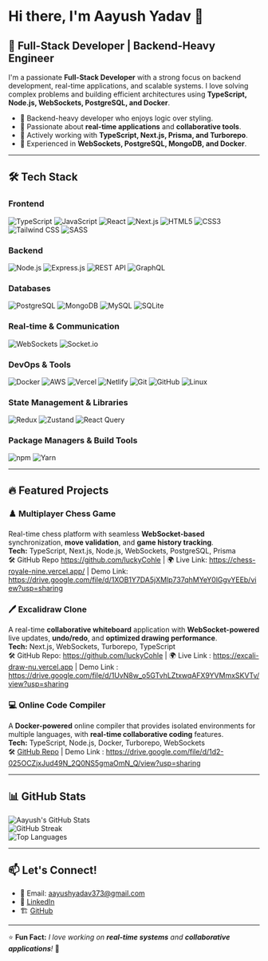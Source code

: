 # Hi there, I'm Aayush Yadav 👋

## 🚀 Full-Stack Developer | Backend-Heavy Engineer

I'm a passionate **Full-Stack Developer** with a strong focus on backend development, real-time applications, and scalable systems. I love solving complex problems and building efficient architectures using **TypeScript, Node.js, WebSockets, PostgreSQL, and Docker**.

- 🔹 Backend-heavy developer who enjoys logic over styling.
- 🔹 Passionate about **real-time applications** and **collaborative tools**.
- 🔹 Actively working with **TypeScript, Next.js, Prisma, and Turborepo**.
- 🔹 Experienced in **WebSockets, PostgreSQL, MongoDB, and Docker**.

---

## 🛠️ Tech Stack

### Frontend
![TypeScript](https://img.shields.io/badge/TypeScript-%23007ACC.svg?style=for-the-badge&logo=typescript&logoColor=white)
![JavaScript](https://img.shields.io/badge/JavaScript-%23F7DF1E.svg?style=for-the-badge&logo=javascript&logoColor=black)
![React](https://img.shields.io/badge/React-%2320232a.svg?style=for-the-badge&logo=react&logoColor=%2361DAFB)
![Next.js](https://img.shields.io/badge/Next.js-%23000000.svg?style=for-the-badge&logo=next.js&logoColor=white)
![HTML5](https://img.shields.io/badge/HTML5-%23E34F26.svg?style=for-the-badge&logo=html5&logoColor=white)
![CSS3](https://img.shields.io/badge/CSS3-%231572B6.svg?style=for-the-badge&logo=css3&logoColor=white)
![Tailwind CSS](https://img.shields.io/badge/Tailwind_CSS-%2338B2AC.svg?style=for-the-badge&logo=tailwind-css&logoColor=white)
![SASS](https://img.shields.io/badge/SASS-%23CC6699.svg?style=for-the-badge&logo=sass&logoColor=white)

### Backend
![Node.js](https://img.shields.io/badge/Node.js-%2343853D.svg?style=for-the-badge&logo=node.js&logoColor=white)
![Express.js](https://img.shields.io/badge/Express.js-%23404d59.svg?style=for-the-badge&logo=express&logoColor=white)
![REST API](https://img.shields.io/badge/REST_API-%23FF6B35.svg?style=for-the-badge&logo=api&logoColor=white)
![GraphQL](https://img.shields.io/badge/GraphQL-%23E10098.svg?style=for-the-badge&logo=graphql&logoColor=white)

### Databases
![PostgreSQL](https://img.shields.io/badge/PostgreSQL-%23336791.svg?style=for-the-badge&logo=postgresql&logoColor=white)
![MongoDB](https://img.shields.io/badge/MongoDB-%234ea94b.svg?style=for-the-badge&logo=mongodb&logoColor=white)
![MySQL](https://img.shields.io/badge/MySQL-%2300f.svg?style=for-the-badge&logo=mysql&logoColor=white)
![SQLite](https://img.shields.io/badge/SQLite-%2307405e.svg?style=for-the-badge&logo=sqlite&logoColor=white)

### Real-time & Communication
![WebSockets](https://img.shields.io/badge/WebSockets-%23FF4500.svg?style=for-the-badge&logo=websocket&logoColor=white)
![Socket.io](https://img.shields.io/badge/Socket.io-%23010101.svg?style=for-the-badge&logo=socket.io&logoColor=white)

### DevOps & Tools
![Docker](https://img.shields.io/badge/Docker-%230db7ed.svg?style=for-the-badge&logo=docker&logoColor=white)
![AWS](https://img.shields.io/badge/AWS-%23FF9900.svg?style=for-the-badge&logo=amazon-aws&logoColor=white)
![Vercel](https://img.shields.io/badge/Vercel-%23000000.svg?style=for-the-badge&logo=vercel&logoColor=white)
![Netlify](https://img.shields.io/badge/Netlify-%23000000.svg?style=for-the-badge&logo=netlify&logoColor=#00C7B7)
![Git](https://img.shields.io/badge/Git-%23F05033.svg?style=for-the-badge&logo=git&logoColor=white)
![GitHub](https://img.shields.io/badge/GitHub-%23121011.svg?style=for-the-badge&logo=github&logoColor=white)
![Linux](https://img.shields.io/badge/Linux-%23FCC624.svg?style=for-the-badge&logo=linux&logoColor=black)

### State Management & Libraries
![Redux](https://img.shields.io/badge/Redux-%23593d88.svg?style=for-the-badge&logo=redux&logoColor=white)
![Zustand](https://img.shields.io/badge/Zustand-%23FF6B6B.svg?style=for-the-badge&logo=react&logoColor=white)
![React Query](https://img.shields.io/badge/React_Query-%23FF4154.svg?style=for-the-badge&logo=react&logoColor=white)



### Package Managers & Build Tools
![npm](https://img.shields.io/badge/npm-%23CB3837.svg?style=for-the-badge&logo=npm&logoColor=white)
![Yarn](https://img.shields.io/badge/Yarn-%232C8EBB.svg?style=for-the-badge&logo=yarn&logoColor=white)

---

## 🔥 Featured Projects

### **♟️ Multiplayer Chess Game**  
Real-time chess platform with seamless **WebSocket-based** synchronization, **move validation**, and **game history tracking**.  
**Tech:** TypeScript, Next.js, Node.js, WebSockets, PostgreSQL, Prisma  
🛠️ GitHub Repo https://github.com/luckyCohle  | 🌍 Live Link: https://chess-royale-nine.vercel.app/ | Demo Link: https://drive.google.com/file/d/1XOB1Y7DA5jXMlp737qhMYeY0lGgvYEEb/view?usp=sharing

### **🖊️ Excalidraw Clone**  
A real-time **collaborative whiteboard** application with **WebSocket-powered** live updates, **undo/redo**, and **optimized drawing performance**.  
**Tech:** Next.js, WebSockets, Turborepo, TypeScript  
🛠️ GitHub Repo: https://github.com/luckyCohle | 🌍 Live Link : https://excali-draw-nu.vercel.app | Demo Link : https://drive.google.com/file/d/1UvN8w_o5GTvhLZtxwqAFX9YVMmxSKVTv/view?usp=sharing

### **💻 Online Code Compiler**  
A **Docker-powered** online compiler that provides isolated environments for multiple languages, with **real-time collaborative coding** features.  
**Tech:** TypeScript, Node.js, Docker, Turborepo, WebSockets  
🛠️ [GitHub Repo](https://github.com/luckyCohle) | Demo Link : https://drive.google.com/file/d/1d2-025OCZjxJud49N_2Q0NS5gmaOmN_Q/view?usp=sharing


---

## 📊 GitHub Stats

![Aayush's GitHub Stats](https://github-readme-stats.vercel.app/api?username=luckyCohle&show_icons=true&theme=tokyonight)  
![GitHub Streak](https://github-readme-streak-stats.herokuapp.com/?user=luckyCohle&theme=tokyonight)  
![Top Languages](https://github-readme-stats.vercel.app/api/top-langs/?username=luckyCohle&layout=compact&theme=tokyonight)

---

## 📫 Let's Connect!

- 📧 Email: [aayushyadav373@gmail.com](mailto:aayushyadav373@gmail.com)  
- 💼 [LinkedIn](https://www.linkedin.com/in/aayush-yadav-8153621b3/)  
- 🏗️ [GitHub](https://github.com/luckyCohle)  

---

⭐ **Fun Fact:** _I love working on **real-time systems** and **collaborative applications**!_ 🚀

